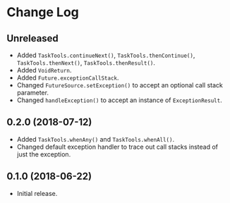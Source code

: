 Change Log
==========

Unreleased
----------

* Added `TaskTools.continueNext()`, `TaskTools.thenContinue()`, `TaskTools.thenNext()`, `TaskTools.thenResult()`.
* Added `VoidReturn`.
* Added `Future.exceptionCallStack`.
* Changed `FutureSource.setException()` to accept an optional call stack parameter.
* Changed `handleException()` to accept an instance of `ExceptionResult`.


0.2.0 (2018-07-12)
------------------

* Added `TaskTools.whenAny()` and `TaskTools.whenAll()`.
* Changed default exception handler to trace out call stacks instead of just the exception.


0.1.0 (2018-06-22)
------------------

* Initial release.
